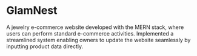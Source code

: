 # GlamNest
A jewelry e-commerce website developed with the MERN stack, where users can perform standard e-commerce activities. Implemented a streamlined system enabling owners to update the website seamlessly by inputting product data directly.
